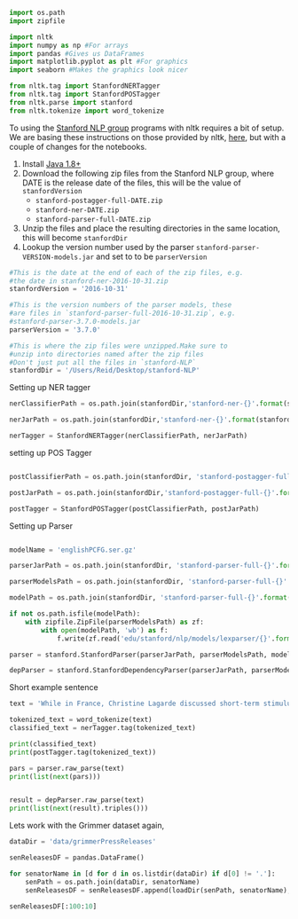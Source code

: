 
``` python
import os.path
import zipfile

import nltk
import numpy as np #For arrays
import pandas #Gives us DataFrames
import matplotlib.pyplot as plt #For graphics
import seaborn #Makes the graphics look nicer

from nltk.tag import StanfordNERTagger
from nltk.tag import StanfordPOSTagger
from nltk.parse import stanford
from nltk.tokenize import word_tokenize
```

To using the [Stanford NLP group](http://nlp.stanford.edu/) programs with nltk requires a bit of setup. We are basing these instructions on those provided by nltk, [here](https://github.com/nltk/nltk/wiki/Installing-Third-Party-Software#stanford-tagger-ner-tokenizer-and-parser), but with a couple of changes for the notebooks.

1. Install [Java 1.8+](http://www.oracle.com/technetwork/java/javase/downloads/jdk8-downloads-2133151.html)
2. Download the following zip files from the Stanford NLP group, where DATE is the release date of the files, this will be the value of `stanfordVersion`
    + `stanford-postagger-full-DATE.zip`
    + `stanford-ner-DATE.zip`
    + `stanford-parser-full-DATE.zip`
3. Unzip the files and place the resulting directories in the same location, this will become `stanfordDir`
4. Lookup the version number used by the parser `stanford-parser-VERSION-models.jar` and set to to be `parserVersion`

``` python
#This is the date at the end of each of the zip files, e.g.
#the date in stanford-ner-2016-10-31.zip
stanfordVersion = '2016-10-31'

#This is the version numbers of the parser models, these
#are files in `stanford-parser-full-2016-10-31.zip`, e.g.
#stanford-parser-3.7.0-models.jar
parserVersion = '3.7.0'

#This is where the zip files were unzipped.Make sure to
#unzip into directories named after the zip files
#Don't just put all the files in `stanford-NLP`
stanfordDir = '/Users/Reid/Desktop/stanford-NLP'

```

Setting up NER tagger

``` python
nerClassifierPath = os.path.join(stanfordDir,'stanford-ner-{}'.format(stanfordVersion), 'classifiers/english.all.3class.distsim.crf.ser.gz')

nerJarPath = os.path.join(stanfordDir,'stanford-ner-{}'.format(stanfordVersion), 'stanford-ner.jar')

nerTagger = StanfordNERTagger(nerClassifierPath, nerJarPath)

```

setting up POS Tagger

``` python

postClassifierPath = os.path.join(stanfordDir, 'stanford-postagger-full-{}'.format(stanfordVersion), 'models/english-bidirectional-distsim.tagger')

postJarPath = os.path.join(stanfordDir,'stanford-postagger-full-{}'.format(stanfordVersion), 'stanford-postagger.jar')

postTagger = StanfordPOSTagger(postClassifierPath, postJarPath)
```

Setting up Parser

``` python

modelName = 'englishPCFG.ser.gz'

parserJarPath = os.path.join(stanfordDir, 'stanford-parser-full-{}'.format(stanfordVersion), 'stanford-parser.jar')

parserModelsPath = os.path.join(stanfordDir, 'stanford-parser-full-{}'.format(stanfordVersion), 'stanford-parser-{}-models.jar'.format(parserVersion))

modelPath = os.path.join(stanfordDir, 'stanford-parser-full-{}'.format(stanfordVersion), modelName)

if not os.path.isfile(modelPath):
    with zipfile.ZipFile(parserModelsPath) as zf:
        with open(modelPath, 'wb') as f:
            f.write(zf.read('edu/stanford/nlp/models/lexparser/{}'.format(modelName)))

parser = stanford.StanfordParser(parserJarPath, parserModelsPath, modelPath)

depParser = stanford.StanfordDependencyParser(parserJarPath, parserModelsPath)
```
Short example sentence

``` python
text = 'While in France, Christine Lagarde discussed short-term stimulus efforts in a recent interview with the Wall Street Journal.'

tokenized_text = word_tokenize(text)
classified_text = nerTagger.tag(tokenized_text)

print(classified_text)
print(postTagger.tag(tokenized_text))
```

``` python
pars = parser.raw_parse(text)
print(list(next(pars)))


result = depParser.raw_parse(text)
print(list(next(result).triples()))
```


Lets work with the Grimmer dataset again,

``` python
dataDir = 'data/grimmerPressReleases'

senReleasesDF = pandas.DataFrame()

for senatorName in [d for d in os.listdir(dataDir) if d[0] != '.']:
    senPath = os.path.join(dataDir, senatorName)
    senReleasesDF = senReleasesDF.append(loadDir(senPath, senatorName), ignore_index = True)

senReleasesDF[:100:10]
```
